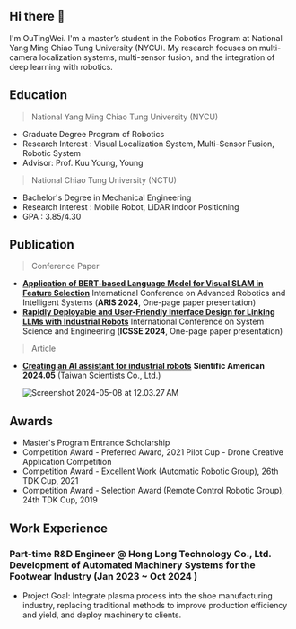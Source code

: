 

## Hi there 👋
I'm OuTingWei. I'm a master’s student in the Robotics Program at National Yang Ming Chiao Tung University (NYCU). 
My research focuses on multi-camera localization systems, multi-sensor fusion, and the integration of deep learning with robotics.

## Education
> National Yang Ming Chiao Tung University (NYCU)
- Graduate Degree Program of Robotics
- Research Interest : Visual Localization System, Multi-Sensor Fusion, Robotic System
- Advisor: Prof. Kuu Young, Young 

> National Chiao Tung University (NCTU)
- Bachelor's Degree in Mechanical Engineering
- Research Interest : Mobile Robot, LiDAR Indoor Positioning
- GPA : 3.85/4.30
  
## Publication
> Conference Paper
  - **[Application of BERT-based Language Model for Visual SLAM in Feature Selection](https://drive.google.com/drive/folders/1ba3bHFVMWwgVgKgtRCuO9dPxPa6XKGiS)**
    International Conference on Advanced Robotics and Intelligent Systems (**ARIS 2024**, One-page paper presentation)
  - **[Rapidly Deployable and User-Friendly Interface Design for Linking LLMs with Industrial Robots](https://drive.google.com/drive/folders/167DY42o4_MkDXNXSgLH1Ah4W4BeuTmFl)**
    International Conference on System Science and Engineering (**ICSSE 2024**, One-page paper presentation)
> Article
  - **[Creating an AI assistant for industrial robots](https://www.scitw.cc/tags/sheng1-cheng2-shi4-AI)**
      **Sientific American 2024.05** (Taiwan Scientists Co., Ltd.)
    
      ![Screenshot 2024-05-08 at 12.03.27 AM](https://hackmd.io/_uploads/B1A0eCwzA.png)

## Awards
- Master's Program Entrance Scholarship
- Competition Award - Preferred Award, 2021 Pilot Cup - Drone Creative Application Competition
- Competition Award - Excellent Work (Automatic Robotic Group), 26th TDK Cup, 2021
- Competition Award - Selection Award (Remote Control Robotic Group), 24th TDK Cup, 2019

## Work Experience
### Part-time R&D Engineer @ Hong Long Technology Co., Ltd. Development of Automated Machinery Systems for the Footwear Industry (Jan 2023 ~ Oct 2024 )
  - Project Goal: Integrate plasma process into the shoe manufacturing industry, replacing traditional methods to improve production efficiency and yield, and deploy machinery to clients.
